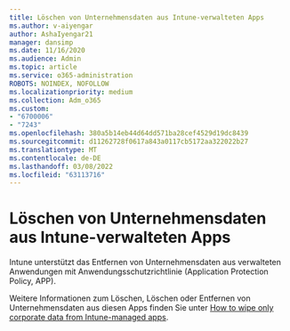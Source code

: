 ```yaml
---
title: Löschen von Unternehmensdaten aus Intune-verwalteten Apps
ms.author: v-aiyengar
author: AshaIyengar21
manager: dansimp
ms.date: 11/16/2020
ms.audience: Admin
ms.topic: article
ms.service: o365-administration
ROBOTS: NOINDEX, NOFOLLOW
ms.localizationpriority: medium
ms.collection: Adm_o365
ms.custom:
- "6700006"
- "7243"
ms.openlocfilehash: 380a5b14eb44d64dd571ba28cef4529d19dc8439
ms.sourcegitcommit: d11262728f0617a843a0117cb5172aa322022b27
ms.translationtype: MT
ms.contentlocale: de-DE
ms.lasthandoff: 03/08/2022
ms.locfileid: "63113716"
---
```

# <a name="wipe-corporate-data-from-intune-managed-apps"></a>Löschen von Unternehmensdaten aus Intune-verwalteten Apps

Intune unterstützt das Entfernen von Unternehmensdaten aus verwalteten Anwendungen mit Anwendungsschutzrichtlinie (Application Protection Policy, APP). 

Weitere Informationen zum Löschen, Löschen oder Entfernen von Unternehmensdaten aus diesen Apps finden Sie unter [How to wipe only corporate data from Intune-managed apps](https://docs.microsoft.com/mem/intune/apps/apps-selective-wipe).
